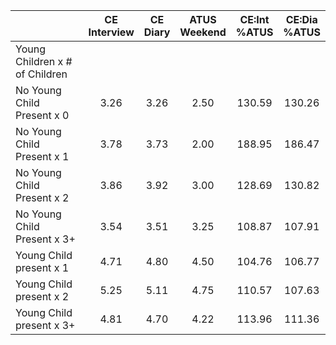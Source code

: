 
|                      | CE<br>Interview |  CE<br>Diary | ATUS<br>Weekend | CE:Int<br>%ATUS | CE:Dia<br>%ATUS |
| -------------------- | :----------: | :----------: | :----------: | :----------: | :----------: |
| Young Children x # of Children |              |              |              |              |              |
| No Young Child Present x 0 |         3.26 |         3.26 |         2.50 |       130.59 |       130.26 |
| No Young Child Present x 1 |         3.78 |         3.73 |         2.00 |       188.95 |       186.47 |
| No Young Child Present x 2 |         3.86 |         3.92 |         3.00 |       128.69 |       130.82 |
| No Young Child Present x 3+ |         3.54 |         3.51 |         3.25 |       108.87 |       107.91 |
| Young Child present x 1 |         4.71 |         4.80 |         4.50 |       104.76 |       106.77 |
| Young Child present x 2 |         5.25 |         5.11 |         4.75 |       110.57 |       107.63 |
| Young Child present x 3+ |         4.81 |         4.70 |         4.22 |       113.96 |       111.36 |

